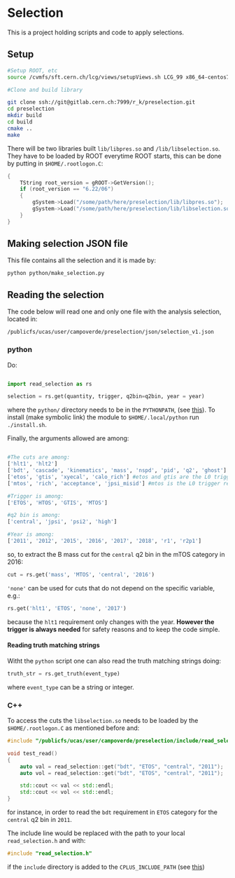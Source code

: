# Selection

This is a project holding scripts and code to apply selections.

## Setup

```bash
#Setup ROOT, etc
source /cvmfs/sft.cern.ch/lcg/views/setupViews.sh LCG_99 x86_64-centos7-gcc8-opt

#Clone and build library

git clone ssh://git@gitlab.cern.ch:7999/r_k/preselection.git
cd preselection
mkdir build
cd build
cmake ..
make
```

There will be two libraries built `lib/libpres.so` and `/lib/libselection.so`. They have to be loaded by ROOT everytime ROOT starts, this can be done by putting in `$HOME/.rootlogon.C`:

```c++
{
    TString root_version = gROOT->GetVersion();
    if (root_version == "6.22/06")
    {   
        gSystem->Load("/some/path/here/preselection/lib/libpres.so");
        gSystem->Load("/some/path/here/preselection/lib/libselection.so");
    }   
}
```

## Making selection JSON file

This file contains all the selection and it is made by:

```
python python/make_selection.py
```

## Reading the selection

The code below will read one and only one file with the analysis selection, located in:

```
/publicfs/ucas/user/campoverde/preselection/json/selection_v1.json
```

### python

Do:

```python

import read_selection as rs

selection = rs.get(quantity, trigger, q2bin=q2bin, year = year)
```

where the `python/` directory needs to be in the `PYTHONPATH`, (see 
<a href="https://gitlab.cern.ch/lhcb_ucas/general-computing/-/blob/master/python.md#user-content-pythonpath" target="_blank">this</a>).
To install (make symbolic link) the module to `$HOME/.local/python` run `./install.sh`. 

Finally, the arguments allowed are among:

```python

#The cuts are among:
['hlt1', 'hlt2']
['bdt', 'cascade', 'kinematics', 'mass', 'nspd', 'pid', 'q2', 'ghost']
['etos', 'gtis', 'xyecal', 'calo_rich'] #etos and gtis are the L0 trigger requirements for eTOS and gTIS!
['mtos', 'rich', 'acceptance', 'jpsi_misid'] #mtos is the L0 trigger requirement for mTOS

#Trigger is among:
['ETOS', 'HTOS', 'GTIS', 'MTOS']

#q2 bin is among:
['central', 'jpsi', 'psi2', 'high']

#Year is among:
['2011', '2012', '2015', '2016', '2017', '2018', 'r1', 'r2p1']

```
so, to extract the B mass cut for the `central` q2 bin in the mTOS category in 2016:

```python
cut = rs.get('mass', 'MTOS', 'central', '2016')
```

`'none'` can be used for cuts that do not depend on the specific variable, e.g.:

```python
rs.get('hlt1', 'ETOS', 'none', '2017')
```

because the `hlt1` requirement only changes with the year. **However the trigger is always needed** for safety reasons and to keep the code simple.

#### Reading truth matching strings

Witht the `python` script one can also read the truth matching strings doing:

```python
truth_str = rs.get_truth(event_type)
```

where `event_type` can be a string or integer.
### C++

To access the cuts the `libselection.so` needs to be loaded by the `$HOME/.rootlogon.C` as mentioned before and:

```c++
#include "/publicfs/ucas/user/campoverde/preselection/include/read_selection.h"

void test_read()
{
    auto val = read_selection::get("bdt", "ETOS", "central", "2011");
    auto vol = read_selection::get("bdt", "ETOS", "central", "2011");

    std::cout << val << std::endl;
    std::cout << vol << std::endl;
}
```

for instance, in order to read the `bdt` requirement in `ETOS` category for the `central` q2 bin in `2011`.

The include line would be replaced with the path to your local `read_selection.h` and with:

```c++
#include "read_selection.h"
```

if the `include` directory is added to the `CPLUS_INCLUDE_PATH` (see
<a href="https://gitlab.cern.ch/lhcb_ucas/general-computing/-/blob/master/cpp.md#user-content-include-paths" target="_blank">this</a>)
